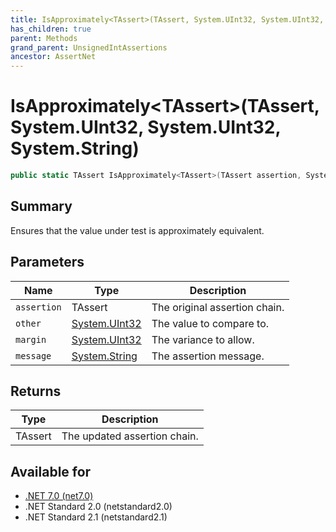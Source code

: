 ```yaml
---
title: IsApproximately<TAssert>(TAssert, System.UInt32, System.UInt32, System.String)
has_children: true
parent: Methods
grand_parent: UnsignedIntAssertions
ancestor: AssertNet
---
```

# IsApproximately&lt;TAssert&gt;(TAssert, System.UInt32, System.UInt32, System.String)

```csharp
public static TAssert IsApproximately<TAssert>(TAssert assertion, System.UInt32 other, System.UInt32 margin, System.String message);
```

## Summary
Ensures that the value under test is approximately equivalent.

## Parameters
|Name|Type|Description|
|-|-|-|
|`assertion`|TAssert|The original assertion chain.|
|`other`|[System.UInt32](https://learn.microsoft.com/en-us/dotnet/api/system.uint32)|The value to compare to.|
|`margin`|[System.UInt32](https://learn.microsoft.com/en-us/dotnet/api/system.uint32)|The variance to allow.|
|`message`|[System.String](https://learn.microsoft.com/en-us/dotnet/api/system.string)|The assertion message.|

## Returns
|Type|Description|
|-|-|
|TAssert|The updated assertion chain.|

## Available for
- [.NET 7.0 (net7.0)](https://versionsof.net/core/7.0/)
- .NET Standard 2.0 (netstandard2.0)
- .NET Standard 2.1 (netstandard2.1)
